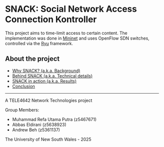 SNACK: Social Network Access Connection Kontroller
=============================================

This project aims to time-limit access to certain content. The implementation was done in [Mininet](https://mininet.org)
and uses OpenFlow SDN switches, controlled via the [Ryu](https://ryu-sdn.org/) framework.


About the project
------------------
- [Why SNACK? (a.k.a. Background)](Background.md)
- [Behind SNACK (a.k.a. Technical details)](TechnicalDetails.md)
- [SNACK in action (a.k.a. Results)](Results.md)
- [Conclusion](Conclusions.md)

- - -

A TELE4642 Network Technologies project

Group Members:
- Muhammad Refa Utama Putra (z5467671)
- Abbas Eldirani (z5638923)
- Andrew Beh (z5361137)

The University of New South Wales - 2025
